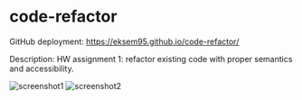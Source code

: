 # code-refactor

GitHub deployment: https://eksem95.github.io/code-refactor/

Description:
HW assignment 1: refactor existing code with proper semantics and accessibility. 

![screenshot1](github.com/eksem95/code-refactor/assets/images/screenshot.png)
![screenshot2](/main/assets/images/screenshot2.png)

